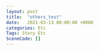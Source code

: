 ```yaml
---
layout: post
title:  "others_test"
date:   2021-03-13 00:00:00 +0000
categories: Etc
Tags: Story Etc
SceneCode: []
---
```

